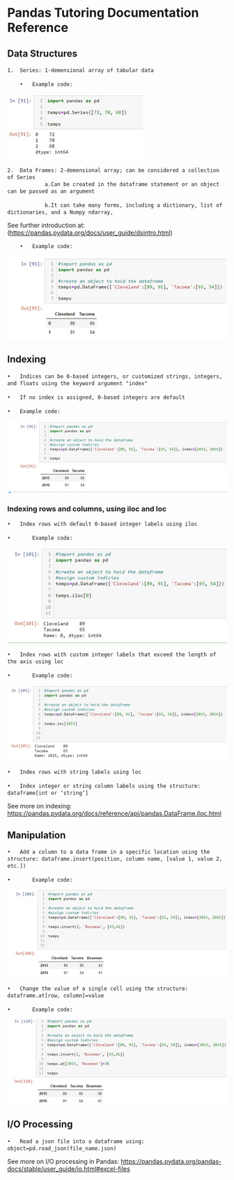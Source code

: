 
# Pandas Tutoring Documentation Reference 

## Data Structures 

    1.	Series: 1-demensional array of tabular data
    
        •   Example code:
![Series Image.io](/Pandas_tutoring_project/images/Picture1.jpg "Series image")

 
    2.	Data Frames: 2-demensional array; can be considered a collection of Series 
                a.Can be created in the dataframe statement or an object can be passed as an argument
                
                b.It can take many forms, including a dictionary, list of dictionaries, and a Numpy ndarray, 
 
 See further introduction at: (https://pandas.pydata.org/docs/user_guide/dsintro.html)
 
        •   Example code:
 ![Data Frame Image.io](/Pandas_tutoring_project/images/Picture2.jpg "Data Frame Image")
 
## Indexing
    •   Indices can be 0-based integers, or customized strings, integers, and floats using the keyword argument "index"
    
    •   If no index is assigned, 0-based integers are default
    
    •   Example code:
![Customizing Indicies Image.io](/Pandas_tutoring_project/images/Picture3.jpg "Custom Indexing")

### Indexing rows and columns, using iloc and loc 
    •	Index rows with default 0-based integer labels using iloc 
    
    •       Example code:
    
![Index with iloc.io](/Pandas_tutoring_project/images/Picture4.jpg "iloc indexing")


    •	Index rows with custom integer labels that exceed the length of the axis using loc
    
    •       Example code:
    
![Index with loc.io](/Pandas_tutoring_project/images/Picture5.jpg "loc indexing")


    •	Index rows with string labels using loc
    
    •	Index integer or string column labels using the structure: dataframe[int or ‘string’]
    
 See more on indexing: https://pandas.pydata.org/docs/reference/api/pandas.DataFrame.iloc.html

## Manipulation 
    •	Add a column to a data frame in a specific location using the structure: dataframe.insert(position, column name, [value 1, value 2, etc.])
    
    •       Example code:
![Add Column.io](/Pandas_tutoring_project/images/Picture6.jpg "Adding a column")


    •	Change the value of a single cell using the structure: dataframe.at[row, column]=value 
    
    •       Example code:
![Value Changing.io](/Pandas_tutoring_project/images/Picture7.jpg "Value Changing")


## I/O Processing 
    •	Read a json file into a dataframe using: object=pd.read_json(file_name.json)
    
See more on I/O processing in Pandas: https://pandas.pydata.org/pandas-docs/stable/user_guide/io.html#excel-files
